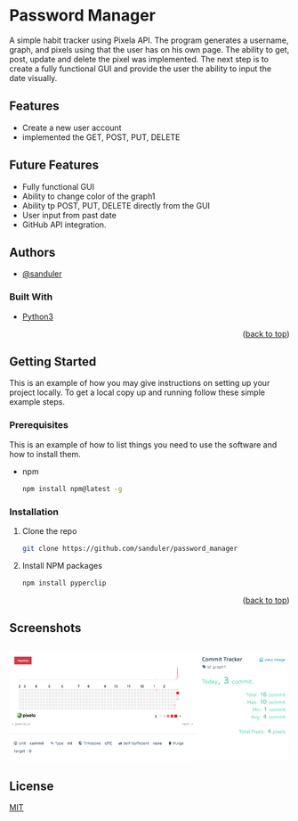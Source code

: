 
# Password Manager

A simple habit tracker using Pixela API. The program generates a username, graph, and pixels using
that the user has on his own page. The ability to get, post, update and delete the pixel was implemented.
The next step is to create a fully functional GUI and provide the user the ability to input the date visually.



## Features

- Create a new user account
- implemented the GET, POST, PUT, DELETE

## Future Features
- Fully functional GUI
- Ability to change color of the graph1
- Ability tp POST, PUT, DELETE directly from the GUI
- User input from past date
- GitHub API integration.

## Authors

- [@sanduler](https://github.com/sanduler)

### Built With

- [Python3](https://www.python.org/)

<p align="right">(<a href="#top">back to top</a>)</p>

<!-- GETTING STARTED -->

## Getting Started

This is an example of how you may give instructions on setting up your project locally.
To get a local copy up and running follow these simple example steps.

### Prerequisites

This is an example of how to list things you need to use the software and how to install them.

- npm
  ```sh
  npm install npm@latest -g
  ```

### Installation

1. Clone the repo
   ```sh
   git clone https://github.com/sanduler/password_manager
   ```
2. Install NPM packages
   ```sh
   npm install pyperclip
   ```

<p align="right">(<a href="#top">back to top</a>)</p>


## Screenshots

![App Screenshot](img/img0.png)
--------------------------------

## License

[MIT](https://choosealicense.com/licenses/mit/)

